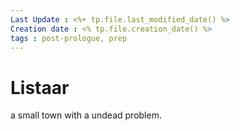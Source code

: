 ```yaml
---
Last Update : <%+ tp.file.last_modified_date() %>
Creation date : <% tp.file.creation_date() %>
tags : post-prologue, prep
---
```


# Listaar
a small town with a undead problem.